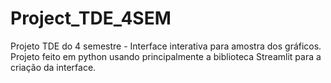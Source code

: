 # Project_TDE_4SEM
Projeto TDE do 4 semestre - Interface interativa para amostra dos gráficos.
Projeto feito em python usando principalmente a biblioteca Streamlit para a criação da interface.
